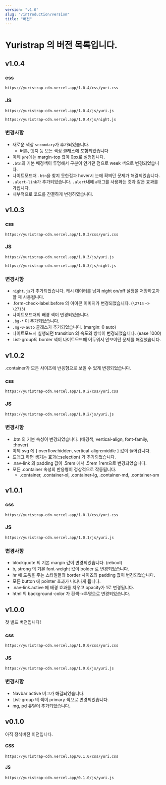 ```yaml
---
version: "v1.0"
slug: "/introduction/version"
title: "버전"
---
```


# Yuristrap 의 버전 목록입니다.

## v1.0.4

### css
```
https://yuristrap-cdn.vercel.app/1.0.4/css/yuri.css
```

### JS
```
https://yuristrap-cdn.vercel.app/1.0.4/js/yuri.js
```
```
https://yuristrap-cdn.vercel.app/1.0.4/js/night.js
```


### 변경사항
- 새로운 색상 `secondary`가 추가되었습니다.
	- 버튼, 뱃지 등 모든 색상 클래스에 포함되었습니다
- 이제 `pre`에는 margin-top 값이 0px로 설정됩니다.
- `.btn`의 기본 배경색이 투명해서 구분이 안가던 점으로 week 색으로 변경되었습니다.
- 나이트모드때 `.btn`을 찾지 못한점과 hover시 눈에 확띄던 문제가 해결되었습니다.
- `.alert-link`가 추가되었습니다. `.alert`내에 `a`태그를 사용화는 것과 같은 효과를 가집니다.
- 내부적으로 코드를 간결하게 변경하였습니다.


## v1.0.3

### css
```
https://yuristrap-cdn.vercel.app/1.0.3/css/yuri.css
```

### JS
```
https://yuristrap-cdn.vercel.app/1.0.3/js/yuri.js
```
```
https://yuristrap-cdn.vercel.app/1.0.3/js/night.js
```


### 변경사항
- `night.js`가 추가되었습니다. 캐시 데이터를 남겨 night on/off 설정을 저장하고자 할 때 사용됩니다.
- .form-check-label:before 의 아이콘 이미지가 변경되었습니다. (`\2714` -> `\2713`)
- 나이트모드때의 배경 색이 변경되었습니다.
- `.bg-*` 이 추가되었습니다.
- `.mg-0-auto` 클래스가 추가되었습니다. (margin: 0 auto)
- 나이트모드시 실행되던 transition 의 속도와 방식이 변경되었습니다. (ease 1000)
- List-group의 border 색이 나이트모드때 어두워서 안보이던 문제를 해결했습니다.



## v1.0.2
.container가 모든 사이즈에 반응형으로 보일 수 있게 변경되었습니다.

### css
```
https://yuristrap-cdn.vercel.app/1.0.2/css/yuri.css
```

### JS
```
https://yuristrap-cdn.vercel.app/1.0.2/js/yuri.js
```

### 변경사항
- .btn 의 기본 속성이 변경되었습니다. (배경색, vertical-align, font-family, ::hover)
- 이제 svg 에 { overflow:hidden, vertical-align:middle } 값이 들어갑니다.
- 드래그 하면 생기는 효과(::selection) 가 추가되었습니다.
- .nav-link 의 padding 값이 .5rem 에서 .5rem 1rem으로 변경되었습니다.
- 모든 .container 속성의 반응형이 정상적으로 작동됩니다.
	- .container, .container-xl, .container-lg, .container-md, .container-sm



## v1.0.1

### css
```
https://yuristrap-cdn.vercel.app/1.0.1/css/yuri.css
```

### JS
```
https://yuristrap-cdn.vercel.app/1.0.1/js/yuri.js
```

### 변경사항
- blockquote 의 기본 margin 값이 변경되었습니다. (reboot)
- b, strong 의 기본 font-weight 값이 bolder 로 변경되었습니다.
- hr 에 도움을 주는 스타일들의 border 사이즈와 padding 값이 변경되었습니다.
- 모든 button 에 pointer 효과가 나타나게 됩니다.
- .nav-link.active 에 배경 효과를 지우고 opacity가 1로 변경됩니다.
- html 의 background-color 가 흰색->투명으로 변경되었습니다.




## v1.0.0
첫 빌드 버전입니다!

### css
```
https://yuristrap-cdn.vercel.app/1.0.0/css/yuri.css
```

### JS
```
https://yuristrap-cdn.vercel.app/1.0.0/js/yuri.js
```

### 변경사항
- Navbar active 버그가 해결되었습니다.
- List-group 의 색이 primary 색으로 변경되었습니다.
- mg, pd 유틸이 추가되었습니다.



## v0.1.0
아직 정식버전 이전입니다.

#### CSS
```
https://yuristrap-cdn.vercel.app/0.1.0/css/yuri.css
```
#### JS
```
https://yuristrap-cdn.vercel.app/0.1.0/js/yuri.js
```
